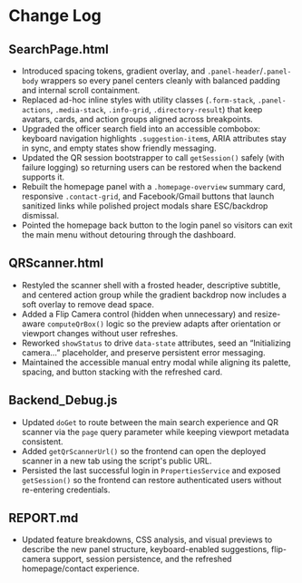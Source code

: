 # Change Log

## SearchPage.html
- Introduced spacing tokens, gradient overlay, and `.panel-header`/`.panel-body` wrappers so every panel centers cleanly with balanced padding and internal scroll containment.
- Replaced ad-hoc inline styles with utility classes (`.form-stack`, `.panel-actions`, `.media-stack`, `.info-grid`, `.directory-result`) that keep avatars, cards, and action groups aligned across breakpoints.
- Upgraded the officer search field into an accessible combobox: keyboard navigation highlights `.suggestion-item`s, ARIA attributes stay in sync, and empty states show friendly messaging.
- Updated the QR session bootstrapper to call `getSession()` safely (with failure logging) so returning users can be restored when the backend supports it.
- Rebuilt the homepage panel with a `.homepage-overview` summary card, responsive `.contact-grid`, and Facebook/Gmail buttons that launch sanitized links while polished project modals share ESC/backdrop dismissal.
- Pointed the homepage back button to the login panel so visitors can exit the main menu without detouring through the dashboard.

## QRScanner.html
- Restyled the scanner shell with a frosted header, descriptive subtitle, and centered action group while the gradient backdrop now includes a soft overlay to remove dead space.
- Added a Flip Camera control (hidden when unnecessary) and resize-aware `computeQrBox()` logic so the preview adapts after orientation or viewport changes without user refreshes.
- Reworked `showStatus` to drive `data-state` attributes, seed an “Initializing camera…” placeholder, and preserve persistent error messaging.
- Maintained the accessible manual entry modal while aligning its palette, spacing, and button stacking with the refreshed card.

## Backend_Debug.js
- Updated `doGet` to route between the main search experience and QR scanner via the `page` query parameter while keeping viewport metadata consistent.
- Added `getQrScannerUrl()` so the frontend can open the deployed scanner in a new tab using the script's public URL.
- Persisted the last successful login in `PropertiesService` and exposed `getSession()` so the frontend can restore authenticated users without re-entering credentials.


## REPORT.md
- Updated feature breakdowns, CSS analysis, and visual previews to describe the new panel structure, keyboard-enabled suggestions, flip-camera support, session persistence, and the refreshed homepage/contact experience.

